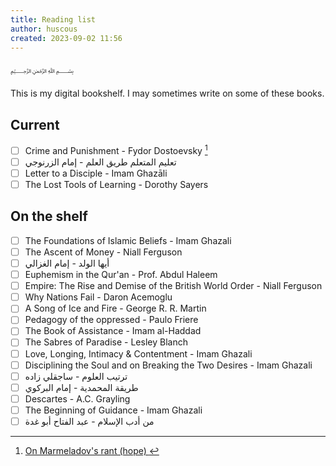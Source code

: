 ```yaml
---
title: Reading list
author: huscous
created: 2023-09-02 11:56
---
```


﷽

This is my digital bookshelf. I may sometimes write on some of these books.

## Current

- [ ] Crime and Punishment - Fydor Dostoevsky [^1]
- [ ] تعليم المتعلم طريق العلم - إمام الزرنوجي
- [ ] Letter to a Disciple - Imam Ghazāli
- [ ] The Lost Tools of Learning - Dorothy Sayers

## On the shelf

- [ ] The Foundations of Islamic Beliefs - Imam Ghazali
- [ ] The Ascent of Money - Niall Ferguson
- [ ] أيها الولد - إمام الغزالي
- [ ] Euphemism in the Qur'an - Prof. Abdul Haleem
- [ ] Empire: The Rise and Demise of the British World Order - Niall Ferguson
- [ ] Why Nations Fail - Daron Acemoglu
- [ ] A Song of Ice and Fire - George R. R. Martin
- [ ] Pedagogy of the oppressed - Paulo Friere
- [ ] The Book of Assistance - Imam al-Haddad
- [ ] The Sabres of Paradise - Lesley Blanch
- [ ] Love, Longing, Intimacy & Contentment - Imam Ghazali
- [ ] Disciplining the Soul and on Breaking the Two Desires - Imam Ghazali
- [ ] ترتيب العلوم - ساجقلي زاده
- [ ] طريقة المحمدية - إمام البركوي
- [ ] Descartes - A.C. Grayling
- [ ] The Beginning of Guidance - Imam Ghazali
- [ ] من أدب الإسلام - عبد الفتاح أبو غدة

[^1]: [On Marmeladov's rant (hope) ](thoughts.on-hope)

